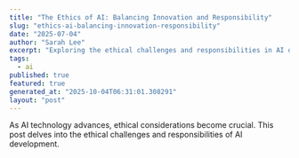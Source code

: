```yaml
---
title: "The Ethics of AI: Balancing Innovation and Responsibility"
slug: "ethics-ai-balancing-innovation-responsibility"
date: "2025-07-04"
author: "Sarah Lee"
excerpt: "Exploring the ethical challenges and responsibilities in AI development."
tags:
  - ai
published: true
featured: true
generated_at: "2025-10-04T06:31:01.308291"
layout: "post"
---
```


As AI technology advances, ethical considerations become crucial. This post delves into the ethical challenges and responsibilities of AI development.